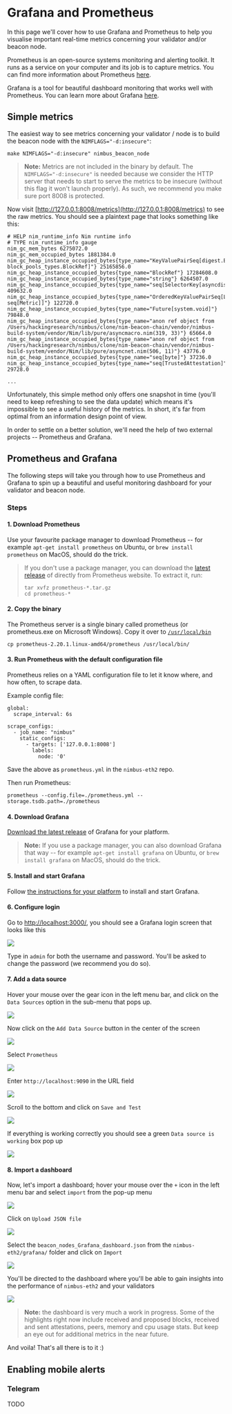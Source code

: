 # Grafana and Prometheus

In this page we'll cover how to use  Grafana and Prometheus to help you visualise important real-time metrics concerning your validator and/or beacon node.

Prometheus is an open-source systems monitoring and alerting toolkit. It runs as a service on your computer and its job is to capture metrics. You can find more information about Prometheus [here](https://prometheus.io/docs/introduction/overview/).

Grafana is a tool for beautiful dashboard monitoring that works well with Prometheus. You can learn more about Grafana [here](https://github.com/grafana/grafana).

## Simple metrics

The easiest way to see metrics concerning your validator / node is to build the beacon node with the `NIMFLAGS="-d:insecure"`:

```
make NIMFLAGS="-d:insecure" nimbus_beacon_node
```

> **Note:** Metrics are not included in the binary by default. The `NIMFLAGS="-d:insecure"` is needed because we consider the HTTP server that needs to start to serve the metrics to be insecure (without this flag it won't launch properly). As such, we recommend you make sure port 8008 is protected.


Now visit [http://127.0.0.1:8008/metrics](http://127.0.0.1:8008/metrics) to see the raw metrics. You should see a plaintext page that looks something like this:

```
# HELP nim_runtime_info Nim runtime info
# TYPE nim_runtime_info gauge
nim_gc_mem_bytes 6275072.0
nim_gc_mem_occupied_bytes 1881384.0
nim_gc_heap_instance_occupied_bytes{type_name="KeyValuePairSeq[digest.Eth2Digest, block_pools_types.BlockRef]"} 25165856.0
nim_gc_heap_instance_occupied_bytes{type_name="BlockRef"} 17284608.0
nim_gc_heap_instance_occupied_bytes{type_name="string"} 6264507.0
nim_gc_heap_instance_occupied_bytes{type_name="seq[SelectorKey[asyncdispatch.AsyncData]]"} 409632.0
nim_gc_heap_instance_occupied_bytes{type_name="OrderedKeyValuePairSeq[Labels, seq[Metric]]"} 122720.0
nim_gc_heap_instance_occupied_bytes{type_name="Future[system.void]"} 79848.0
nim_gc_heap_instance_occupied_bytes{type_name="anon ref object from /Users/hackingresearch/nimbus/clone/nim-beacon-chain/vendor/nimbus-build-system/vendor/Nim/lib/pure/asyncmacro.nim(319, 33)"} 65664.0
nim_gc_heap_instance_occupied_bytes{type_name="anon ref object from /Users/hackingresearch/nimbus/clone/nim-beacon-chain/vendor/nimbus-build-system/vendor/Nim/lib/pure/asyncnet.nim(506, 11)"} 43776.0
nim_gc_heap_instance_occupied_bytes{type_name="seq[byte]"} 37236.0
nim_gc_heap_instance_occupied_bytes{type_name="seq[TrustedAttestation]"} 29728.0

...
```

Unfortunately, this simple method only offers one snapshot in time (you'll need to keep refreshing to see the data update) which means it's impossible to see a useful history of the metrics. In short, it's far from optimal from an information design point of view.

In order to settle on a better solution, we'll need the help of two external projects -- Prometheus and Grafana.

## Prometheus and Grafana

The following steps will take you through how to use Prometheus and Grafana to spin up a beautiful and useful monitoring dashboard for your validator and beacon node.

### Steps

#### 1. Download Prometheus

Use your favourite package manager to download Prometheus -- for example `apt-get install prometheus` on Ubuntu, or `brew install prometheus` on MacOS, should do the trick.

> If you don't use a package manager, you can download the [latest release](https://prometheus.io/download/) of directly from Prometheus website. To extract it, run:
> 
> ```
> tar xvfz prometheus-*.tar.gz
> cd prometheus-*
> ```


#### 2. Copy the binary

The Prometheus server is a single binary called prometheus (or prometheus.exe on Microsoft Windows). Copy it over to [`/usr/local/bin`](https://unix.stackexchange.com/questions/4186/what-is-usr-local-bin)

```
cp prometheus-2.20.1.linux-amd64/prometheus /usr/local/bin/
```

#### 3. Run Prometheus with the default configuration file

Prometheus relies on a YAML configuration file to let it know where, and how often, to scrape data.

Example config file:

```
global:
  scrape_interval: 6s

scrape_configs:
  - job_name: "nimbus"
    static_configs:
      - targets: ['127.0.0.1:8008']
        labels:
          node: '0'

```

Save the above as `prometheus.yml` in the `nimbus-eth2` repo.

Then run Prometheus:

```
prometheus --config.file=./prometheus.yml --storage.tsdb.path=./prometheus
```

#### 4. Download Grafana

[Download the latest release]((https://grafana.com/grafana/download?platform=linux)) of Grafana for your platform.

>**Note:** If you use a package manager, you can also download Grafana that way -- for example `apt-get install grafana` on Ubuntu, or `brew install grafana` on MacOS, should do the trick.

#### 5. Install and start Grafana

Follow [the instructions for your platform](https://grafana.com/docs/grafana/latest/installation/) to install and start Grafana.

#### 6. Configure login

Go to [http://localhost:3000/](http://localhost:3000/), you should see a Grafana login screen that looks like this


![](https://i.imgur.com/jcP1qWl.png)

Type in `admin` for both the username and password. You'll be asked to change the password (we recommend you do so).


#### 7. Add a data source

Hover your mouse over the gear icon in the left menu bar, and click on the `Data Sources` option in the sub-menu that pops up.

![](https://i.imgur.com/0Xsgx61.png)

Now click on the `Add Data Source` button in the center of the screen

![](https://i.imgur.com/YRVJjdD.png)

Select `Prometheus`

![](https://i.imgur.com/YpwThOr.png)

Enter `http://localhost:9090` in the URL field

![](https://i.imgur.com/PtVOnur.png)

Scroll to the bottom and click on `Save and Test`

![](https://i.imgur.com/GJVdwaK.png)

If everything is working correctly you should see a green `Data source is working` box pop up

![](https://i.imgur.com/vf5ahNA.png)


#### 8. Import a dashboard

Now, let's import a dashboard; hover your mouse over the `+` icon in the left menu bar and select `import` from the pop-up menu

![](https://i.imgur.com/WnnAcUR.png)

Click on `Upload JSON file`

![](https://i.imgur.com/l65ICZ2.png)

Select the `beacon_nodes_Grafana_dashboard.json`  from the `nimbus-eth2/grafana/` folder and click on `Import`

![](https://i.imgur.com/SoU5Isz.png)

You'll be directed to the dashboard where you'll be able to gain insights into the performance of `nimbus-eth2` and your validators

![](https://i.imgur.com/aIfJ1iT.png)

> **Note:** the dashboard is very much a work in progress. Some of the highlights right now include received and proposed blocks, received and sent attestations, peers, memory and cpu usage stats. But keep an eye out for additional metrics in the near future.


And voila! That's all there is to it :)


## Enabling mobile alerts

### Telegram

TODO

